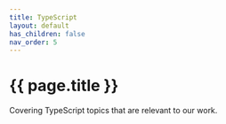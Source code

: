 ```yaml
---
title: TypeScript
layout: default
has_children: false
nav_order: 5
---
```


# {{ page.title }}

Covering TypeScript topics that are relevant to our work.


